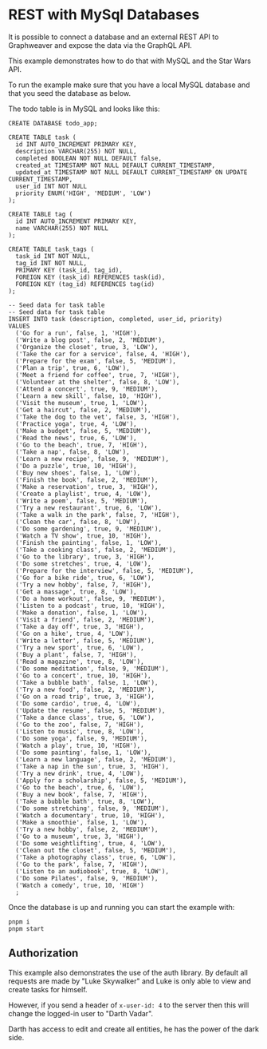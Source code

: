 # REST with MySql Databases

It is possible to connect a database and an external REST API to Graphweaver and expose the data via the GraphQL API.

This example demonstrates how to do that with MySQL and the Star Wars API.

To run the example make sure that you have a local MySQL database and that you seed the database as below.

The todo table is in MySQL and looks like this:

```
CREATE DATABASE todo_app;

CREATE TABLE task (
  id INT AUTO_INCREMENT PRIMARY KEY,
  description VARCHAR(255) NOT NULL,
  completed BOOLEAN NOT NULL DEFAULT false,
  created_at TIMESTAMP NOT NULL DEFAULT CURRENT_TIMESTAMP,
  updated_at TIMESTAMP NOT NULL DEFAULT CURRENT_TIMESTAMP ON UPDATE CURRENT_TIMESTAMP,
  user_id INT NOT NULL
  priority ENUM('HIGH', 'MEDIUM', 'LOW')
);

CREATE TABLE tag (
  id INT AUTO_INCREMENT PRIMARY KEY,
  name VARCHAR(255) NOT NULL
);

CREATE TABLE task_tags (
  task_id INT NOT NULL,
  tag_id INT NOT NULL,
  PRIMARY KEY (task_id, tag_id),
  FOREIGN KEY (task_id) REFERENCES task(id),
  FOREIGN KEY (tag_id) REFERENCES tag(id)
);

-- Seed data for task table
-- Seed data for task table
INSERT INTO task (description, completed, user_id, priority)
VALUES
  ('Go for a run', false, 1, 'HIGH'),
  ('Write a blog post', false, 2, 'MEDIUM'),
  ('Organize the closet', true, 3, 'LOW'),
  ('Take the car for a service', false, 4, 'HIGH'),
  ('Prepare for the exam', false, 5, 'MEDIUM'),
  ('Plan a trip', true, 6, 'LOW'),
  ('Meet a friend for coffee', true, 7, 'HIGH'),
  ('Volunteer at the shelter', false, 8, 'LOW'),
  ('Attend a concert', true, 9, 'MEDIUM'),
  ('Learn a new skill', false, 10, 'HIGH'),
  ('Visit the museum', true, 1, 'LOW'),
  ('Get a haircut', false, 2, 'MEDIUM'),
  ('Take the dog to the vet', false, 3, 'HIGH'),
  ('Practice yoga', true, 4, 'LOW'),
  ('Make a budget', false, 5, 'MEDIUM'),
  ('Read the news', true, 6, 'LOW'),
  ('Go to the beach', true, 7, 'HIGH'),
  ('Take a nap', false, 8, 'LOW'),
  ('Learn a new recipe', false, 9, 'MEDIUM'),
  ('Do a puzzle', true, 10, 'HIGH'),
  ('Buy new shoes', false, 1, 'LOW'),
  ('Finish the book', false, 2, 'MEDIUM'),
  ('Make a reservation', true, 3, 'HIGH'),
  ('Create a playlist', true, 4, 'LOW'),
  ('Write a poem', false, 5, 'MEDIUM'),
  ('Try a new restaurant', true, 6, 'LOW'),
  ('Take a walk in the park', false, 7, 'HIGH'),
  ('Clean the car', false, 8, 'LOW'),
  ('Do some gardening', true, 9, 'MEDIUM'),
  ('Watch a TV show', true, 10, 'HIGH'),
  ('Finish the painting', false, 1, 'LOW'),
  ('Take a cooking class', false, 2, 'MEDIUM'),
  ('Go to the library', true, 3, 'HIGH'),
  ('Do some stretches', true, 4, 'LOW'),
  ('Prepare for the interview', false, 5, 'MEDIUM'),
  ('Go for a bike ride', true, 6, 'LOW'),
  ('Try a new hobby', false, 7, 'HIGH'),
  ('Get a massage', true, 8, 'LOW'),
  ('Do a home workout', false, 9, 'MEDIUM'),
  ('Listen to a podcast', true, 10, 'HIGH'),
  ('Make a donation', false, 1, 'LOW'),
  ('Visit a friend', false, 2, 'MEDIUM'),
  ('Take a day off', true, 3, 'HIGH'),
  ('Go on a hike', true, 4, 'LOW'),
  ('Write a letter', false, 5, 'MEDIUM'),
  ('Try a new sport', true, 6, 'LOW'),
  ('Buy a plant', false, 7, 'HIGH'),
  ('Read a magazine', true, 8, 'LOW'),
  ('Do some meditation', false, 9, 'MEDIUM'),
  ('Go to a concert', true, 10, 'HIGH'),
  ('Take a bubble bath', false, 1, 'LOW'),
  ('Try a new food', false, 2, 'MEDIUM'),
  ('Go on a road trip', true, 3, 'HIGH'),
  ('Do some cardio', true, 4, 'LOW'),
  ('Update the resume', false, 5, 'MEDIUM'),
  ('Take a dance class', true, 6, 'LOW'),
  ('Go to the zoo', false, 7, 'HIGH'),
  ('Listen to music', true, 8, 'LOW'),
  ('Do some yoga', false, 9, 'MEDIUM'),
  ('Watch a play', true, 10, 'HIGH'),
  ('Do some painting', false, 1, 'LOW'),
  ('Learn a new language', false, 2, 'MEDIUM'),
  ('Take a nap in the sun', true, 3, 'HIGH'),
  ('Try a new drink', true, 4, 'LOW'),
  ('Apply for a scholarship', false, 5, 'MEDIUM'),
  ('Go to the beach', true, 6, 'LOW'),
  ('Buy a new book', false, 7, 'HIGH'),
  ('Take a bubble bath', true, 8, 'LOW'),
  ('Do some stretching', false, 9, 'MEDIUM'),
  ('Watch a documentary', true, 10, 'HIGH'),
  ('Make a smoothie', false, 1, 'LOW'),
  ('Try a new hobby', false, 2, 'MEDIUM'),
  ('Go to a museum', true, 3, 'HIGH'),
  ('Do some weightlifting', true, 4, 'LOW'),
  ('Clean out the closet', false, 5, 'MEDIUM'),
  ('Take a photography class', true, 6, 'LOW'),
  ('Go to the park', false, 7, 'HIGH'),
  ('Listen to an audiobook', true, 8, 'LOW'),
  ('Do some Pilates', false, 9, 'MEDIUM'),
  ('Watch a comedy', true, 10, 'HIGH')
  ;

```

Once the database is up and running you can start the example with:

```
pnpm i
pnpm start
```

## Authorization

This example also demonstrates the use of the auth library. By default all requests are made by "Luke Skywalker" and Luke is only able to view and create tasks for himself.

However, if you send a header of `x-user-id: 4` to the server then this will change the logged-in user to "Darth Vadar".

Darth has access to edit and create all entities, he has the power of the dark side.
